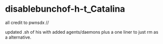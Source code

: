 # disablebunchof-h-t_Catalina
all credit to pwnsdx // 

updated .sh of his with added agents/daemons plus a one liner to just rm as a alternative.
